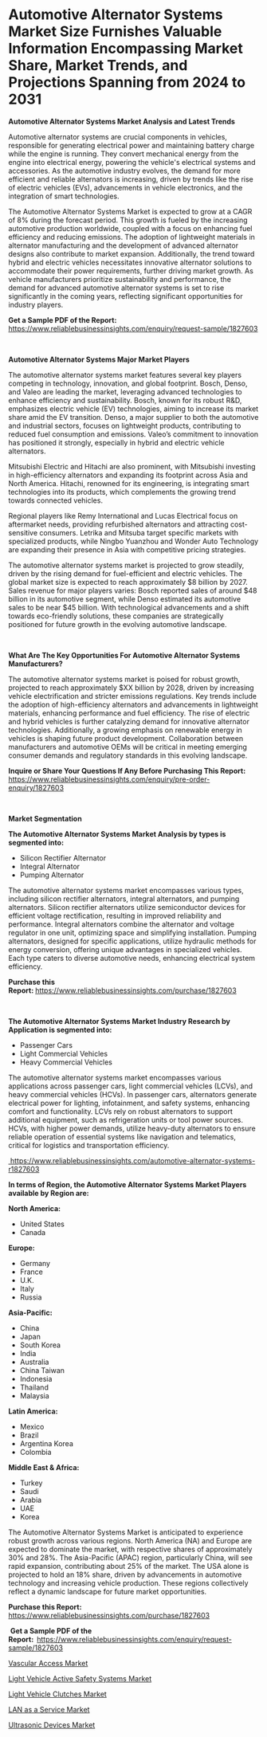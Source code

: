 <p><h1>Automotive Alternator Systems Market Size Furnishes Valuable Information Encompassing Market Share, Market Trends, and Projections Spanning from 2024 to 2031</h1></p><p><strong>Automotive Alternator Systems Market Analysis and Latest Trends</strong></p>
<p><p>Automotive alternator systems are crucial components in vehicles, responsible for generating electrical power and maintaining battery charge while the engine is running. They convert mechanical energy from the engine into electrical energy, powering the vehicle's electrical systems and accessories. As the automotive industry evolves, the demand for more efficient and reliable alternators is increasing, driven by trends like the rise of electric vehicles (EVs), advancements in vehicle electronics, and the integration of smart technologies.</p><p>The Automotive Alternator Systems Market is expected to grow at a CAGR of 8% during the forecast period. This growth is fueled by the increasing automotive production worldwide, coupled with a focus on enhancing fuel efficiency and reducing emissions. The adoption of lightweight materials in alternator manufacturing and the development of advanced alternator designs also contribute to market expansion. Additionally, the trend toward hybrid and electric vehicles necessitates innovative alternator solutions to accommodate their power requirements, further driving market growth. As vehicle manufacturers prioritize sustainability and performance, the demand for advanced automotive alternator systems is set to rise significantly in the coming years, reflecting significant opportunities for industry players.</p></p>
<p><strong>Get a Sample PDF of the Report:&nbsp;</strong> <a href="https://www.reliablebusinessinsights.com/enquiry/request-sample/1827603?utm_campaign=97&utm_medium=2&utm_source=Github&utm_content=ia&utm_term=04112024&utm_id=automotive-alternator-systems">https://www.reliablebusinessinsights.com/enquiry/request-sample/1827603</a></p>
<p>&nbsp;</p>
<p><strong>Automotive Alternator Systems Major Market Players</strong></p>
<p><p>The automotive alternator systems market features several key players competing in technology, innovation, and global footprint. Bosch, Denso, and Valeo are leading the market, leveraging advanced technologies to enhance efficiency and sustainability. Bosch, known for its robust R&D, emphasizes electric vehicle (EV) technologies, aiming to increase its market share amid the EV transition. Denso, a major supplier to both the automotive and industrial sectors, focuses on lightweight products, contributing to reduced fuel consumption and emissions. Valeo’s commitment to innovation has positioned it strongly, especially in hybrid and electric vehicle alternators.</p><p>Mitsubishi Electric and Hitachi are also prominent, with Mitsubishi investing in high-efficiency alternators and expanding its footprint across Asia and North America. Hitachi, renowned for its engineering, is integrating smart technologies into its products, which complements the growing trend towards connected vehicles.</p><p>Regional players like Remy International and Lucas Electrical focus on aftermarket needs, providing refurbished alternators and attracting cost-sensitive consumers. Letrika and Mitsuba target specific markets with specialized products, while Ningbo Yuanzhou and Wonder Auto Technology are expanding their presence in Asia with competitive pricing strategies.</p><p>The automotive alternator systems market is projected to grow steadily, driven by the rising demand for fuel-efficient and electric vehicles. The global market size is expected to reach approximately $8 billion by 2027. Sales revenue for major players varies: Bosch reported sales of around $48 billion in its automotive segment, while Denso estimated its automotive sales to be near $45 billion. With technological advancements and a shift towards eco-friendly solutions, these companies are strategically positioned for future growth in the evolving automotive landscape.</p></p>
<p>&nbsp;</p>
<p><strong>What Are The Key Opportunities For Automotive Alternator Systems Manufacturers?</strong></p>
<p><p>The automotive alternator systems market is poised for robust growth, projected to reach approximately $XX billion by 2028, driven by increasing vehicle electrification and stricter emissions regulations. Key trends include the adoption of high-efficiency alternators and advancements in lightweight materials, enhancing performance and fuel efficiency. The rise of electric and hybrid vehicles is further catalyzing demand for innovative alternator technologies. Additionally, a growing emphasis on renewable energy in vehicles is shaping future product development. Collaboration between manufacturers and automotive OEMs will be critical in meeting emerging consumer demands and regulatory standards in this evolving landscape.</p></p>
<p><strong>Inquire or Share Your Questions If Any Before Purchasing This Report:</strong> <a href="https://www.reliablebusinessinsights.com/enquiry/pre-order-enquiry/1827603?utm_campaign=97&utm_medium=2&utm_source=Github&utm_content=ia&utm_term=04112024&utm_id=automotive-alternator-systems">https://www.reliablebusinessinsights.com/enquiry/pre-order-enquiry/1827603</a></p>
<p>&nbsp;</p>
<p><strong>Market Segmentation</strong></p>
<p><strong>The Automotive Alternator Systems Market Analysis by types is segmented into:</strong></p>
<p><ul><li>Silicon Rectifier Alternator</li><li>Integral Alternator</li><li>Pumping Alternator</li></ul></p>
<p><p>The automotive alternator systems market encompasses various types, including silicon rectifier alternators, integral alternators, and pumping alternators. Silicon rectifier alternators utilize semiconductor devices for efficient voltage rectification, resulting in improved reliability and performance. Integral alternators combine the alternator and voltage regulator in one unit, optimizing space and simplifying installation. Pumping alternators, designed for specific applications, utilize hydraulic methods for energy conversion, offering unique advantages in specialized vehicles. Each type caters to diverse automotive needs, enhancing electrical system efficiency.</p></p>
<p><strong>Purchase this Report:&nbsp;</strong><a href="https://www.reliablebusinessinsights.com/purchase/1827603?utm_campaign=97&utm_medium=2&utm_source=Github&utm_content=ia&utm_term=04112024&utm_id=automotive-alternator-systems">https://www.reliablebusinessinsights.com/purchase/1827603</a></p>
<p>&nbsp;</p>
<p><strong>The Automotive Alternator Systems Market Industry Research by Application is segmented into:</strong></p>
<p><ul><li>Passenger Cars</li><li>Light Commercial Vehicles</li><li>Heavy Commercial Vehicles</li></ul></p>
<p><p>The automotive alternator systems market encompasses various applications across passenger cars, light commercial vehicles (LCVs), and heavy commercial vehicles (HCVs). In passenger cars, alternators generate electrical power for lighting, infotainment, and safety systems, enhancing comfort and functionality. LCVs rely on robust alternators to support additional equipment, such as refrigeration units or tool power sources. HCVs, with higher power demands, utilize heavy-duty alternators to ensure reliable operation of essential systems like navigation and telematics, critical for logistics and transportation efficiency.</p></p>
<p><a href="https://www.reliablebusinessinsights.com/automotive-alternator-systems-r1827603?utm_campaign=97&utm_medium=2&utm_source=Github&utm_content=ia&utm_term=04112024&utm_id=automotive-alternator-systems">&nbsp;https://www.reliablebusinessinsights.com/automotive-alternator-systems-r1827603</a></p>
<p><strong>In terms of Region, the Automotive Alternator Systems Market Players available by Region are:</strong></p>
<p>
    <p> <strong> North America: </strong>
        <ul>
            <li>United States</li>
            <li>Canada</li>
        </ul>
        </p> 
    <p> <strong> Europe: </strong>
        <ul>
            <li>Germany</li>
            <li>France</li>
            <li>U.K.</li>
            <li>Italy</li>
            <li>Russia</li>
        </ul>
        </p> 
    <p> <strong> Asia-Pacific: </strong>
        <ul>
            <li>China</li>
            <li>Japan</li>
            <li>South Korea</li>
            <li>India</li>
            <li>Australia</li>
            <li>China Taiwan</li>
            <li>Indonesia</li>
            <li>Thailand</li>
            <li>Malaysia</li>
        </ul>
        </p> 
    <p> <strong> Latin America: </strong>
        <ul>
            <li>Mexico</li>
            <li>Brazil</li>
            <li>Argentina Korea</li>
            <li>Colombia</li>
        </ul>
        </p> 
    <p> <strong> Middle East & Africa: </strong>
        <ul>
            <li>Turkey</li>
            <li>Saudi</li>
            <li>Arabia</li>
            <li>UAE</li>
            <li>Korea</li>
        </ul>
    </p>
    </p>
<p><p>The Automotive Alternator Systems Market is anticipated to experience robust growth across various regions. North America (NA) and Europe are expected to dominate the market, with respective shares of approximately 30% and 28%. The Asia-Pacific (APAC) region, particularly China, will see rapid expansion, contributing about 25% of the market. The USA alone is projected to hold an 18% share, driven by advancements in automotive technology and increasing vehicle production. These regions collectively reflect a dynamic landscape for future market opportunities.</p></p>
<p><strong>Purchase this Report: </strong><a href="https://www.reliablebusinessinsights.com/purchase/1827603?utm_campaign=97&utm_medium=2&utm_source=Github&utm_content=ia&utm_term=04112024&utm_id=automotive-alternator-systems">https://www.reliablebusinessinsights.com/purchase/1827603</a></p>
<p>&nbsp;<strong>Get a Sample PDF of the Report:&nbsp;&nbsp;</strong><a href="https://www.reliablebusinessinsights.com/enquiry/request-sample/1827603?utm_campaign=97&utm_medium=2&utm_source=Github&utm_content=ia&utm_term=04112024&utm_id=automotive-alternator-systems">https://www.reliablebusinessinsights.com/enquiry/request-sample/1827603</a></p>
<p><strong></strong></p>
<p><p><a href="https://issuu.com/reportprime-2/docs/vascular-access-market-size-2030.pp_c1ca3a2c8a2b99?utm_campaign=97&utm_medium=2&utm_source=Github&utm_content=ia&utm_term=04112024&utm_id=automotive-alternator-systems">Vascular Access Market</a></p><p><a href="https://github.com/yoreivesal/Market-Research-Report-List-1/blob/main/light-vehicle-active-safety-systems-market.md?utm_campaign=97&utm_medium=2&utm_source=Github&utm_content=ia&utm_term=04112024&utm_id=automotive-alternator-systems">Light Vehicle Active Safety Systems Market</a></p><p><a href="https://github.com/alespiliffe/Market-Research-Report-List-1/blob/main/light-vehicle-clutches-market.md?utm_campaign=97&utm_medium=2&utm_source=Github&utm_content=ia&utm_term=04112024&utm_id=automotive-alternator-systems">Light Vehicle Clutches Market</a></p><p><a href="https://www.linkedin.com/pulse/global-lan-service-market-comprehensive-analysis-size-share-ad9ue?utm_campaign=97&utm_medium=2&utm_source=Github&utm_content=ia&utm_term=04112024&utm_id=automotive-alternator-systems">LAN as a Service Market</a></p><p><a href="https://issuu.com/reportprime-2/docs/ultrasonic-devices-market-size-2030_ba518dbd8de1f8?utm_campaign=97&utm_medium=2&utm_source=Github&utm_content=ia&utm_term=04112024&utm_id=automotive-alternator-systems">Ultrasonic Devices Market</a></p></p>